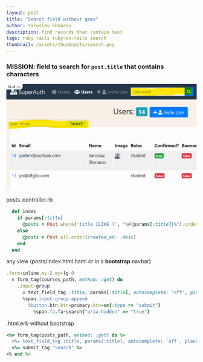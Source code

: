 ```yaml
---
layout: post
title: "Search field without gems"
author: Yaroslav Shmarov
description: find records that contain text
tags: ruby rails ruby-on-rails search
thumbnail: /assets/thumbnails/search.png
---
```


### MISSION: field to search for `post.title` that **contains** characters

![search-field.png](/assets/ruby-on-rails-search-field-without-gems/search-field.png)

posts_controller.rb
```ruby
  def index
    if params[:title]
      @posts = Post.where('title ILIKE ?', "%#{params[:title]}%").order(created_at: :desc) #case-insensitive
    else
      @posts = Post.all.order(created_at: :desc)
    end
  end
```

any view (posts/index.html.haml or in a **bootstrap** navbar)

```ruby
.form-inline.my-2.my-lg-0
  = form_tag(courses_path, method: :get) do
    .input-group
      = text_field_tag :title, params[:title], autocomplete: 'off', placeholder: "Find a course", class: 'form-control-sm'
      %span.input-group-append
        %button.btn.btn-primary.btn-sm{:type => "submit"}
          %span.fa.fa-search{"aria-hidden" => "true"}
```

.html.erb without bootstrap

```ruby
<%= form_tag(posts_path, method: :get) do %>
  <%= text_field_tag :title, params[:title], autocomplete: 'off', placeholder: "post title" %>
  <%= submit_tag "Search" %>
<% end %>
```
